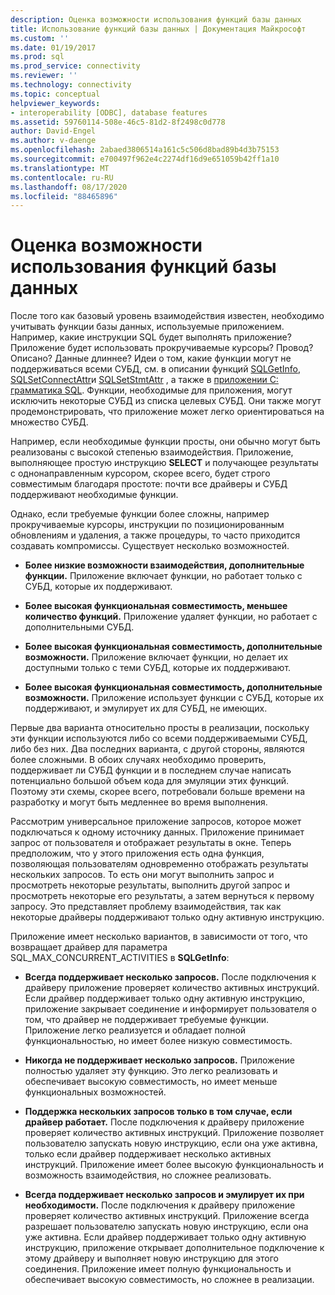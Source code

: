 ```yaml
---
description: Оценка возможности использования функций базы данных
title: Использование функций базы данных | Документация Майкрософт
ms.custom: ''
ms.date: 01/19/2017
ms.prod: sql
ms.prod_service: connectivity
ms.reviewer: ''
ms.technology: connectivity
ms.topic: conceptual
helpviewer_keywords:
- interoperability [ODBC], database features
ms.assetid: 59760114-508e-46c5-81d2-8f2498c0d778
author: David-Engel
ms.author: v-daenge
ms.openlocfilehash: 2abaed3806514a161c5c506d8bad89b4d3b75153
ms.sourcegitcommit: e700497f962e4c2274df16d9e651059b42ff1a10
ms.translationtype: MT
ms.contentlocale: ru-RU
ms.lasthandoff: 08/17/2020
ms.locfileid: "88465896"
---
```

# <a name="considering-database-features-to-use"></a>Оценка возможности использования функций базы данных
После того как базовый уровень взаимодействия известен, необходимо учитывать функции базы данных, используемые приложением. Например, какие инструкции SQL будет выполнять приложение? Приложение будет использовать прокручиваемые курсоры? Провод? Описано? Данные длиннее? Идеи о том, какие функции могут не поддерживаться всеми СУБД, см. в описании функций [SQLGetInfo](../../../odbc/reference/syntax/sqlgetinfo-function.md), [SQLSetConnectAttr](../../../odbc/reference/syntax/sqlsetconnectattr-function.md)и [SQLSetStmtAttr](../../../odbc/reference/syntax/sqlsetstmtattr-function.md) , а также в [приложении C: грамматика SQL](../../../odbc/reference/appendixes/appendix-c-sql-grammar.md). Функции, необходимые для приложения, могут исключить некоторые СУБД из списка целевых СУБД. Они также могут продемонстрировать, что приложение может легко ориентироваться на множество СУБД.  
  
 Например, если необходимые функции просты, они обычно могут быть реализованы с высокой степенью взаимодействия. Приложение, выполняющее простую инструкцию **SELECT** и получающее результаты с однонаправленным курсором, скорее всего, будет строго совместимым благодаря простоте: почти все драйверы и СУБД поддерживают необходимые функции.  
  
 Однако, если требуемые функции более сложны, например прокручиваемые курсоры, инструкции по позиционированным обновлениям и удаления, а также процедуры, то часто приходится создавать компромиссы. Существует несколько возможностей.  
  
-   **Более низкие возможности взаимодействия, дополнительные функции.** Приложение включает функции, но работает только с СУБД, которые их поддерживают.  
  
-   **Более высокая функциональная совместимость, меньшее количество функций.** Приложение удаляет функции, но работает с дополнительными СУБД.  
  
-   **Более высокая функциональная совместимость, дополнительные возможности.** Приложение включает функции, но делает их доступными только с теми СУБД, которые их поддерживают.  
  
-   **Более высокая функциональная совместимость, дополнительные возможности.** Приложение использует функции с СУБД, которые их поддерживают, и эмулирует их для СУБД, не имеющих.  
  
 Первые два варианта относительно просты в реализации, поскольку эти функции используются либо со всеми поддерживаемыми СУБД, либо без них. Два последних варианта, с другой стороны, являются более сложными. В обоих случаях необходимо проверить, поддерживает ли СУБД функции и в последнем случае написать потенциально большой объем кода для эмуляции этих функций. Поэтому эти схемы, скорее всего, потребовали больше времени на разработку и могут быть медленнее во время выполнения.  
  
 Рассмотрим универсальное приложение запросов, которое может подключаться к одному источнику данных. Приложение принимает запрос от пользователя и отображает результаты в окне. Теперь предположим, что у этого приложения есть одна функция, позволяющая пользователям одновременно отображать результаты нескольких запросов. То есть они могут выполнить запрос и просмотреть некоторые результаты, выполнить другой запрос и просмотреть некоторые его результаты, а затем вернуться к первому запросу. Это представляет проблему взаимодействия, так как некоторые драйверы поддерживают только одну активную инструкцию.  
  
 Приложение имеет несколько вариантов, в зависимости от того, что возвращает драйвер для параметра SQL_MAX_CONCURRENT_ACTIVITIES в **SQLGetInfo**:  
  
-   **Всегда поддерживает несколько запросов.** После подключения к драйверу приложение проверяет количество активных инструкций. Если драйвер поддерживает только одну активную инструкцию, приложение закрывает соединение и информирует пользователя о том, что драйвер не поддерживает требуемые функции. Приложение легко реализуется и обладает полной функциональностью, но имеет более низкую совместимость.  
  
-   **Никогда не поддерживает несколько запросов.** Приложение полностью удаляет эту функцию. Это легко реализовать и обеспечивает высокую совместимость, но имеет меньше функциональных возможностей.  
  
-   **Поддержка нескольких запросов только в том случае, если драйвер работает.** После подключения к драйверу приложение проверяет количество активных инструкций. Приложение позволяет пользователю запускать новую инструкцию, если она уже активна, только если драйвер поддерживает несколько активных инструкций. Приложение имеет более высокую функциональность и возможность взаимодействия, но сложнее реализовать.  
  
-   **Всегда поддерживает несколько запросов и эмулирует их при необходимости.** После подключения к драйверу приложение проверяет количество активных инструкций. Приложение всегда разрешает пользователю запускать новую инструкцию, если она уже активна. Если драйвер поддерживает только одну активную инструкцию, приложение открывает дополнительное подключение к этому драйверу и выполняет новую инструкцию для этого соединения. Приложение имеет полную функциональность и обеспечивает высокую совместимость, но сложнее в реализации.
